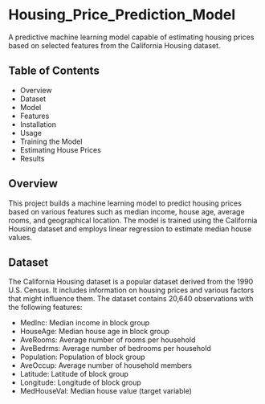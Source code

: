 # Housing_Price_Prediction_Model

A predictive machine learning model capable of estimating housing prices based on selected features from the California Housing dataset.

## Table of Contents
- Overview
- Dataset
- Model
- Features
- Installation
- Usage
- Training the Model
- Estimating House Prices
- Results

## Overview
This project builds a machine learning model to predict housing prices based on various features such as median income, house age, average rooms, and geographical location. The model is trained using the California Housing dataset and employs linear regression to estimate median house values.

## Dataset
The California Housing dataset is a popular dataset derived from the 1990 U.S. Census. It includes information on housing prices and various factors that might influence them. The dataset contains 20,640 observations with the following features:

- MedInc: Median income in block group
- HouseAge: Median house age in block group
- AveRooms: Average number of rooms per household
- AveBedrms: Average number of bedrooms per household
- Population: Population of block group
- AveOccup: Average number of household members
- Latitude: Latitude of block group
- Longitude: Longitude of block group
- MedHouseVal: Median house value (target variable)
